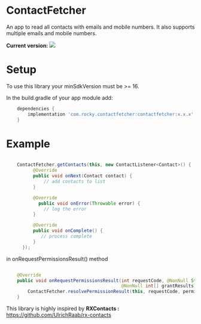 # ContactFetcher
An app to read all contacts with emails and mobile numbers. It also supports multiple emails and mobile numbers.

**Current version:**  <a href='https://bintray.com/raghavsatyadev/Maven/ContactFetcher/_latestVersion'><img src='https://api.bintray.com/packages/raghavsatyadev/Maven/ContactFetcher/images/download.svg'></a>

# Setup
To use this library your minSdkVersion must be >= 16.

In the build.gradle of your app module add:

```gradle
    dependencies {
        implementation 'com.rocky.contactfetcher:contactfetcher:x.x.x'
    }
```

# Example

```java

    ContactFetcher.getContacts(this, new ContactListener<Contact>() {
          @Override
          public void onNext(Contact contact) {
              // add contacts to list
          }

          @Override
            public void onError(Throwable error) {
              // log the error
          }

          @Override
          public void onComplete() {
             // process complete
          }
      });

```

in onRequestPermissionsResult() method

```java

    @Override
    public void onRequestPermissionsResult(int requestCode, @NonNull String[] permissions,
                                           @NonNull int[] grantResults) {
        ContactFetcher.resolvePermissionResult(this, requestCode, permissions, grantResults);
    }

```

This library is highly inspired by **RXContacts :**  https://github.com/UlrichRaab/rx-contacts

